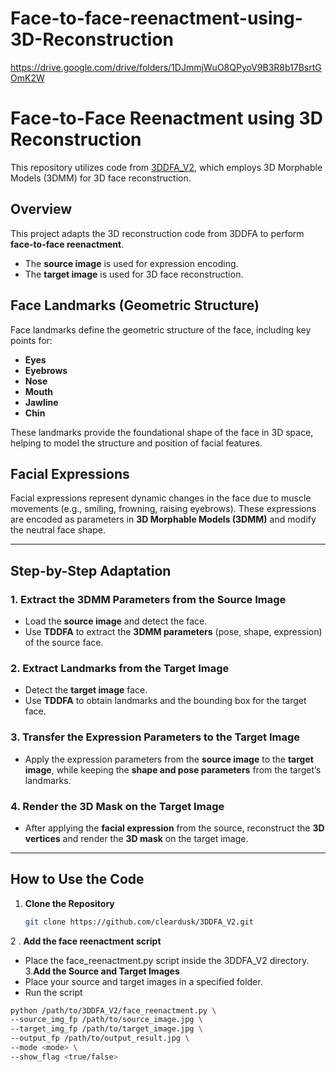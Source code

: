 # Face-to-face-reenactment-using-3D-Reconstruction

https://drive.google.com/drive/folders/1DJmmjWuO8QPyoV9B3R8b17BsrtGOmK2W
# Face-to-Face Reenactment using 3D Reconstruction

This repository utilizes code from [3DDFA_V2](https://github.com/cleardusk/3DDFA_V2), which employs 3D Morphable Models (3DMM) for 3D face reconstruction.

## Overview
This project adapts the 3D reconstruction code from 3DDFA to perform **face-to-face reenactment**.  
- The **source image** is used for expression encoding.  
- The **target image** is used for 3D face reconstruction.  

## Face Landmarks (Geometric Structure)
Face landmarks define the geometric structure of the face, including key points for:  
- **Eyes**  
- **Eyebrows**  
- **Nose**  
- **Mouth**  
- **Jawline**  
- **Chin**  

These landmarks provide the foundational shape of the face in 3D space, helping to model the structure and position of facial features.

## Facial Expressions
Facial expressions represent dynamic changes in the face due to muscle movements (e.g., smiling, frowning, raising eyebrows). These expressions are encoded as parameters in **3D Morphable Models (3DMM)** and modify the neutral face shape.

---

## Step-by-Step Adaptation
### 1. Extract the 3DMM Parameters from the Source Image
- Load the **source image** and detect the face.
- Use **TDDFA** to extract the **3DMM parameters** (pose, shape, expression) of the source face.

### 2. Extract Landmarks from the Target Image
- Detect the **target image** face.
- Use **TDDFA** to obtain landmarks and the bounding box for the target face.

### 3. Transfer the Expression Parameters to the Target Image
- Apply the expression parameters from the **source image** to the **target image**, while keeping the **shape and pose parameters** from the target’s landmarks.

### 4. Render the 3D Mask on the Target Image
- After applying the **facial expression** from the source, reconstruct the **3D vertices** and render the **3D mask** on the target image.

---

## How to Use the Code
1. **Clone the Repository**  
   ```bash
   git clone https://github.com/cleardusk/3DDFA_V2.git
2 . **Add the face reenactment script**
- Place the face_reenactment.py script inside the 3DDFA_V2 directory.
3.**Add the Source and Target Images**
- Place your source and target images in a specified folder.
- Run the script
 ```bash
python /path/to/3DDFA_V2/face_reenactment.py \
--source_img_fp /path/to/source_image.jpg \
--target_img_fp /path/to/target_image.jpg \
--output_fp /path/to/output_result.jpg \
--mode <mode> \
--show_flag <true/false>
```

